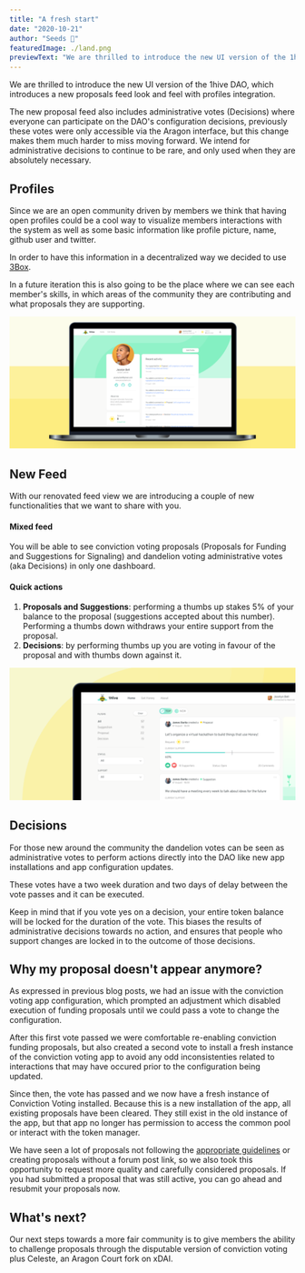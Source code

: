 ```yaml
---
title: "A fresh start"
date: "2020-10-21"
author: "Seeds 🌱"
featuredImage: ./land.png
previewText: "We are thrilled to introduce the new UI version of the 1hive DAO"
---
```


We are thrilled to introduce the new UI version of the 1hive DAO, which introduces a new proposals feed look and feel with profiles integration.

The new proposal feed also includes administrative votes (Decisions) where everyone can participate on the DAO's configuration decisions, previously these votes were only accessible via the Aragon interface, but this change makes them much harder to miss moving forward. We intend for administrative decisions to continue to be rare, and only used when they are absolutely necessary.

## Profiles

Since we are an open community driven by members we think that having open profiles could be a cool way to visualize members interactions with the system as well as some basic information like profile picture, name, github user and twitter.

In order to have this information in a decentralized way we decided to use [3Box](https://3box.io/).

In a future iteration this is also going to be the place where we can see each member's skills, in which areas of the community they are contributing and what proposals they are supporting.

<div style="text-align:center; margin-bottom: 24px;">
  <img src="./profile.png" />
</div>

## New Feed

With our renovated feed view we are introducing a couple of new functionalities that we want to share with you.

#### Mixed feed

You will be able to see conviction voting proposals (Proposals for Funding and Suggestions for Signaling) and dandelion voting administrative votes (aka Decisions) in only one dashboard.

#### Quick actions

1. **Proposals and Suggestions**: performing a thumbs up stakes 5% of your balance to the proposal (suggestions accepted about this number). Performing a thumbs down withdraws your entire support from the proposal.
2. **Decisions**: by performing thumbs up you are voting in favour of the proposal and with thumbs down against it.

<div style="text-align:center; margin-bottom: 24px;">
  <img src="./feed.png" />
</div>

## Decisions

For those new around the community the dandelion votes can be seen as administrative votes to perform actions directly into the DAO like new app installations and app configuration updates.

These votes have a two week duration and two days of delay between the vote passes and it can be executed.

Keep in mind that if you vote yes on a decision, your entire token balance will be locked for the duration of the vote. This biases the results of administrative decisions towards no action, and ensures that people who support changes are locked in to the outcome of those decisions.

## Why my proposal doesn't appear anymore?

As expressed in previous blog posts, we had an issue with the conviction voting app configuration, which prompted an adjustment which disabled execution of funding proposals until we could pass a vote to change the configuration.

After this first vote passed we were comfortable re-enabling conviction funding proposals, but also created a second vote to install a fresh instance of the conviction voting app to avoid any odd inconsistenties related to interactions that may have occured prior to the configuration being updated.

Since then, the vote has passed and we now have a fresh instance of Conviction Voting installed. Because this is a new installation of the app, all existing proposals have been cleared. They still exist in the old instance of the app, but that app no longer has permission to access the common pool or interact with the token manager.

We have seen a lot of proposals not following the [appropriate guidelines](https://forum.1hive.org/new-topic?category=proposals) or creating proposals without a forum post link, so we also took this opportunity to request more quality and carefully considered proposals. If you had submitted a proposal that was still active, you can go ahead and resubmit your proposals now.

## What's next?

Our next steps towards a more fair community is to give members the ability to challenge proposals through the disputable version of conviction voting plus Celeste, an Aragon Court fork on xDAI.
